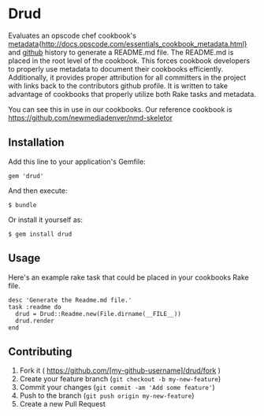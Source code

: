 # Drud

Evaluates an opscode chef cookbook's [metadata](https://github.com/cyberswat){http://docs.opscode.com/essentials_cookbook_metadata.html} and [github](https://github.com/) history to generate a README.md file. The README.md is placed in the root level of the cookbook. This forces cookbook developers to properly use metadata to document their cookbooks efficiently.  Additionally, it provides proper attribution for all committers in the project with links back to the contributors github profile. It is written to take advantage of cookbooks that properly utilize both Rake tasks and metadata.

You can see this in use in our cookbooks. Our reference cookbook is https://github.com/newmediadenver/nmd-skeletor

## Installation

Add this line to your application's Gemfile:

    gem 'drud'

And then execute:

    $ bundle

Or install it yourself as:

    $ gem install drud

## Usage

Here's an example rake task that could be placed in your cookbooks Rake file.

    desc 'Generate the Readme.md file.'
    task :readme do
      drud = Drud::Readme.new(File.dirname(__FILE__))
      drud.render
    end

## Contributing

1. Fork it ( https://github.com/[my-github-username]/drud/fork )
2. Create your feature branch (`git checkout -b my-new-feature`)
3. Commit your changes (`git commit -am 'Add some feature'`)
4. Push to the branch (`git push origin my-new-feature`)
5. Create a new Pull Request
